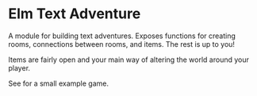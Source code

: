 # Elm Text Adventure

A module for building text adventures. Exposes functions for creating rooms, connections between rooms, and items. The rest is up to you!

Items are fairly open and your main way of altering the world around your player.

See <TODO> for a small example game.
